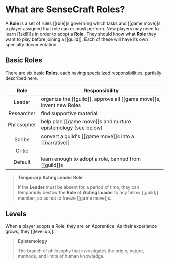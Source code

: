 # What are SenseCraft Roles?

A **Role** is a set of rules [[rule]]s governing which tasks and [[game move]]s a player assigned that role can or must perform. New players may need to learn [[skill]]s in order to adopt a **Role**. They should know what **Role** they want to play before joining a [[guild]]. Each of these will have its own specialty documentation.

## Basic Roles

There are six basic **Roles**, each having specialized responsibilities, partially described here.

Role | Responsibility
:---: | ---
Leader | organize the [[guild]], approve all [[game move]]s, invent new Roles
Researcher | find supportive material
Philosopher | help plan [[game move]]s and nurture epistemology (see below)
Scribe | convert a guild's [[game move]]s into a [[narrative]]
Critic | 
Default | learn enough to adopt a role, banned from [[guild]]s

>**Temporary Acting Leader Role**
>
>If the **Leader** must be absent for a period of time, they can temporarily bestow the **Role** of **Acting Leader** to any fellow [[guild]] member, so as not to freeze [[game move]]s.

## Levels
When a player adopts a Role, they are an Apprentice. As their experience grows, they [[level up]].

>**Epistemology**
>
>The branch of philosophy that investigates the origin, nature, methods, and limits of human knowledge.